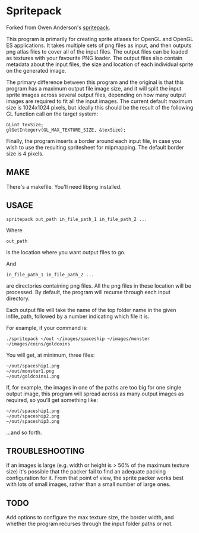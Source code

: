# Spritepack

Forked from Owen Anderson's [spritepack](https://github.com/resistor/spritepack).

This program is primarily for creating sprite atlases for OpenGL and OpenGL ES applications.  It takes multiple sets of png files as input, and then outputs png atlas files to cover all of the input files.  The output files can be loaded as textures with your favourite PNG loader.  The output files also contain metadata about the input files, the size and location of each individual sprite on the generated image.

The primary difference between this program and the original is that this program has a maximum output file image size, and it will split the input sprite images across several output files, depending on how many output images are required to fit all the input images.  The current default maximum size is 1024x1024 pixels, but ideally this should be the result of the following GL function call on the target system:

    GLint texSize; 
    glGetIntegerv(GL_MAX_TEXTURE_SIZE, &texSize);

Finally, the program inserts a border around each input file, in case you wish to use the resulting spritesheet for mipmapping.  The default border size is 4 pixels.


## MAKE

There's a makefile.  You'll need libpng installed.


## USAGE

    spritepack out_path in_file_path_1 in_file_path_2 ...

Where

    out_path

is the location where you want output files to go.

And

    in_file_path_1 in_file_path_2 ... 

are directories containing png files.  All the png files in these location will be processed.  By default, the program will recurse through each input directory.

Each output file will take the name of the top folder name in the given infile_path, followed by a number indicating which file it is.

For example, if your command is:

    ./spritepack ~/out ~/images/spaceship ~/images/monster ~/images/coins/goldcoins

You will get, at minimum, three files:

    ~/out/spaceship1.png
    ~/out/monster1.png
    ~/out/goldcoins1.png

If, for example, the images in one of the paths are too big for one single output image, this program will spread across as many output images as required, so you'll get something like:

    ~/out/spaceship1.png
    ~/out/spaceship2.png
    ~/out/spaceship3.png

...and so forth.


## TROUBLESHOOTING

If an images is large (e.g. width or height is > 50% of the maximum texture size) it's possible that the packer fail to find an adequate packing configuration for it.  From that point of view, the sprite packer works best with lots of small images, rather than a small number of large ones.


## TODO

Add options to configure the max texture size, the border width, and whether the program recurses through the input folder paths or not.